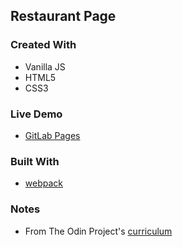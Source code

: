 ## Restaurant Page

### Created With

- Vanilla JS
- HTML5
- CSS3

### Live Demo

- [GitLab Pages](https://cyhyraeth.gitlab.io/restaurant-page/)

### Built With

- [webpack](https://webpack.js.org/)

### Notes

- From The Odin Project's [curriculum](https://www.theodinproject.com/paths)
